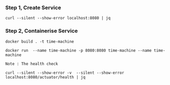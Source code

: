 ### Step 1, Create Service

```
curl --silent --show-error localhost:8080 | jq  
```

### Step 2, Containerise Service

```
docker build . -t time-machine

docker run  --name time-machine -p 8080:8080 time-machine --name time-machine 

Note : The health check

curl --silent --show-error -v  --silent --show-error localhost:8080/actuator/health | jq

```